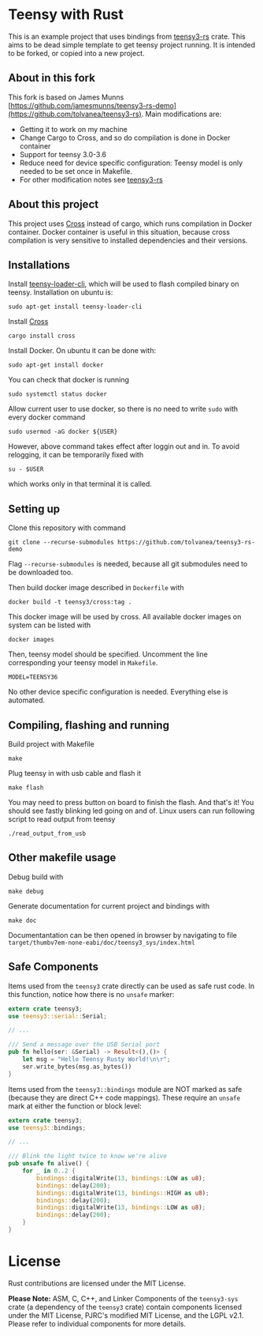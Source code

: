 # Teensy with Rust

This is an example project that uses bindings from [teensy3-rs](https://github.com/tolvanea/teensy3-rs) crate. This aims to be dead simple template to get teensy project running. It is intended to be forked, or copied into a new project.

## About in this fork
This fork is based on James Munns [https://github.com/jamesmunns/teensy3-rs-demo](https://github.com/tolvanea/teensy3-rs). Main modifications are:
* Getting it to work on my machine
* Change Cargo to Cross, and so do compilation is done in Docker container
* Support for teensy 3.0-3.6
* Reduce need for device specific configuration: Teensy model is only needed to be set once in Makefile.
* For other modification notes see [teensy3-rs](https://github.com/tolvanea/teensy3-rs)

## About this project
This project uses [Cross](https://github.com/rust-embedded/cross) instead of cargo, which runs compilation in Docker container. Docker container is useful in this situation, because cross compilation is very sensitive to installed dependencies and their versions.

## Installations
Install [teensy-loader-cli](https://www.pjrc.com/teensy/loader_cli.html), which will be used to flash compiled binary on teensy. Installation on ubuntu is:
```
sudo apt-get install teensy-loader-cli
```
Install [Cross](https://github.com/rust-embedded/cross)
```
cargo install cross
```

Install Docker. On ubuntu it can be done with:
```
sudo apt-get install docker
```
You can check that docker is running
```
sudo systemctl status docker
```
Allow current user to use docker, so there is no need to write `sudo` with every docker command
```
sudo usermod -aG docker ${USER}
```
However, above command takes effect after loggin out and in. To avoid relogging, it can be temporarily fixed with 
```
su - $USER                                           
```
which works only in that terminal it is called.

## Setting up
Clone this repository with command
```
git clone --recurse-submodules https://github.com/tolvanea/teensy3-rs-demo
```
Flag `--recurse-submodules` is needed, because all git submodules need to be downloaded too.

Then build docker image described in `Dockerfile` with
```
docker build -t teensy3/cross:tag .
``` 
This docker image will be used by cross. All available docker images on system can be listed with
```
docker images
```

Then, teensy model should be specified. Uncomment the line corresponding your teensy model in `Makefile`.
```
MODEL=TEENSY36
```
No other device specific configuration is needed. Everything else is automated.

## Compiling, flashing and running
Build project with Makefile
```
make
```
Plug teensy in with usb cable and flash it
```
make flash
```
You may need to press button on board to finish the flash.
And that's it! You should see fastly blinking led going on and of.
Linux users can run following script to read output from teensy
```
./read_output_from_usb
``` 


## Other makefile usage
Debug build with
```
make debug
```
Generate documentation for current project and bindings with
```
make doc
```
Documentantation can be then opened in browser by navigating to file
```target/thumbv7em-none-eabi/doc/teensy3_sys/index.html```



## Safe Components

Items used from the `teensy3` crate directly can be used as safe rust code. In this function, notice how there is no `unsafe` marker:

```rust
extern crate teensy3;
use teensy3::serial::Serial;

// ...

/// Send a message over the USB Serial port
pub fn hello(ser: &Serial) -> Result<(),()> {
    let msg = "Hello Teensy Rusty World!\n\r";
    ser.write_bytes(msg.as_bytes())
}
```

Items used from the `teensy3::bindings` module are NOT marked as safe (because they are direct C++ code mappings). These require an `unsafe` mark at either the function or block level:

```rust
extern crate teensy3;
use teensy3::bindings;

// ...

/// Blink the light twice to know we're alive
pub unsafe fn alive() {
    for _ in 0..2 {
        bindings::digitalWrite(13, bindings::LOW as u8);
        bindings::delay(200);
        bindings::digitalWrite(13, bindings::HIGH as u8);
        bindings::delay(200);
        bindings::digitalWrite(13, bindings::LOW as u8);
        bindings::delay(200);
    }
}
```

# License

Rust contributions are licensed under the MIT License.

**Please Note:** ASM, C, C++, and Linker Components of the `teensy3-sys` crate (a dependency of the `teensy3` crate) contain components licensed under the MIT License, PJRC's modified MIT License, and the LGPL v2.1. Please refer to individual components for more details.

